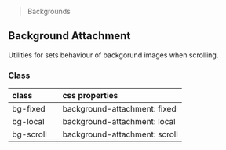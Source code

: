 <y>

> Backgrounds

## Background Attachment

Utilities for sets behaviour of backgorund images when scrolling.

### Class

| class |  | css properties |
|:--|:--|:--|
| bg-fixed |  | background-attachment: fixed |
| bg-local |  | background-attachment: local |
| bg-scroll |  | background-attachment: scroll |
